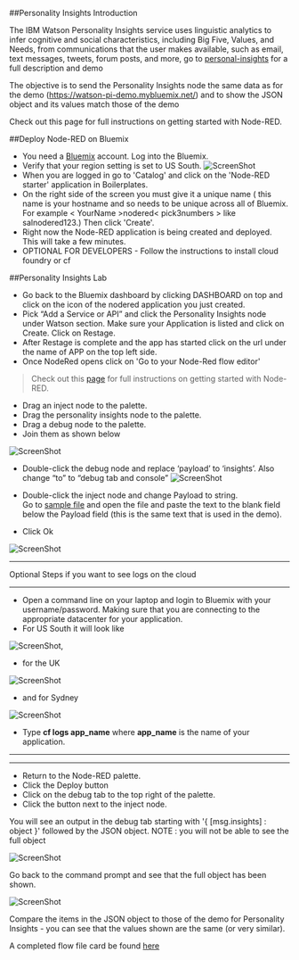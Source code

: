 ##Personality Insights Introduction

The IBM Watson Personality Insights service uses linguistic analytics to infer cognitive and social characteristics, including Big Five, Values, and Needs, from communications that the user makes available, such as email, text messages, tweets, forum posts, and more, go to [personal-insights](http://www.ibm.com/smarterplanet/us/en/ibmwatson/developercloud/personality-insights.html) for a full description and demo

The objective is to send the Personality Insights node the same data as for the demo (https://watson-pi-demo.mybluemix.net/) and to show the JSON object and its values match those of the demo

Check out this page for full instructions on getting started with Node-RED.

##Deploy Node-RED on Bluemix

- You need a [Bluemix](https://console.ng.bluemix.net/) account. Log into the Bluemix.
- Verify that your region setting is set to US South. ![ScreenShot](images/pi_region_setting.png)
- When you are logged in go to 'Catalog' and click on the 'Node-RED starter' application in Boilerplates. 
- On the right side of the screen you must give it a unique name ( this name is your hostname and so needs to be unique across all of Bluemix. For example < YourName >nodered< pick3numbers > like salnodered123.) Then click 'Create'. 
- Right now the Node-RED application is being created and deployed. This will take a few minutes.
- OPTIONAL FOR DEVELOPERS - Follow the instructions to install cloud foundry or cf

##Personality Insights Lab

- Go back to the Bluemix dashboard by clicking DASHBOARD on top and click on the icon of the nodered application you just created.
- Pick “Add a Service or API” and click the Personality Insights node under Watson section.  Make sure your Application is listed and click on Create.  Click on Restage.
- After Restage is complete and the app has started click on the url under the name of APP on the top left side.
- Once NodeRed opens click on 'Go to your Node-Red flow editor'

> Check out this [page]( http://nodered.org/docs/getting-started/) for full instructions on getting started with Node-RED.

- Drag an inject node to the palette.
- Drag the personality insights node to the palette.
- Drag a debug node to the palette.
- Join them as shown below

![ScreenShot](images/pi_flow.png)

- Double-click the debug node and replace ‘payload’ to ‘insights’. Also change “to” to “debug tab and console”
![ScreenShot](images/pi_edit_debug_node.png)

- Double-click the inject node and change Payload to string.  
Go to [sample file](personal_insights_input_text.txt) and open the file and paste the text to the blank 
field below the Payload field (this is the same text that is used in the demo).
- Click Ok

![ScreenShot](images/pi_edit_inject_node.png)

***
Optional Steps if you want to see logs on the cloud 
***

- Open a command line on your laptop and login to Bluemix with your username/password. Making sure that you 
are connecting to the appropriate datacenter for your application. 
- For US South it will look like

![ScreenShot](images/pi_cf_us_login.png), 

- for the UK 

![ScreenShot](images/pi_cf_uk_login.png)

- and for Sydney 

![ScreenShot](images/pi_cf_sydney_login.png)

- Type **cf logs app_name** where **app_name** is the name of your application.  

***
***

- Return to the Node-RED palette.
- Click the Deploy button
- Click on the debug tab to the top right of the palette.
- Click the button next to the inject node.  

You will see an output in the debug tab starting with '{ [msg.insights] : object }' followed by the JSON object.  NOTE : you will not be able to see the full object

![ScreenShot](images/pi_debug_node_output.png)

Go back to the command prompt and see that the full object has been shown. 

![ScreenShot](images/pi_cmd_prompt.png)

Compare the items in the JSON object to those of the demo for Personality Insights - you can see that the values shown are the same (or very similar).

A completed flow file card be found [here](personal_insights_flows.json)

